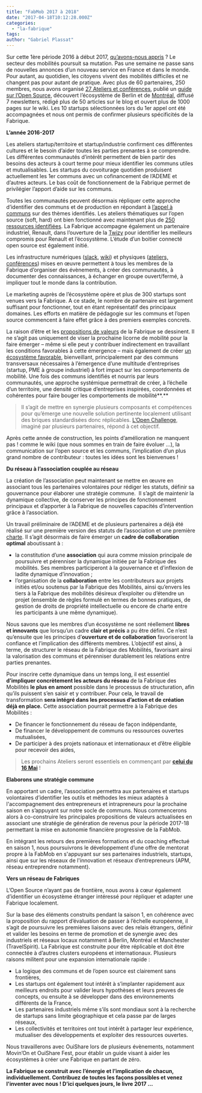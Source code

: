 ```yaml
---
title: "FabMob 2017 à 2018"
date: "2017-04-18T10:12:28.000Z"
categories: 
  - "la-fabrique"
tags: 
author: "Gabriel Plassat"
---
```


Sur cette 1ère période 2016 à début 2017, [qu’avons-nous appris](http://wiki.lafabriquedesmobilites.fr/wiki/Bilan_Interm%C3%A9diaire_2016_d%27avancement_de_la_Fabrique) ? Le secteur des mobilités poursuit sa mutation. Pas une semaine ne passe sans de nouvelles annonces d’un nouveau service en France et dans le monde. Pour autant, au quotidien, les citoyens vivent des mobilités difficiles et ne changent pas pour autant de pratique. Avec plus de 60 partenaires, 250 membres, nous avons organisé [27 Ateliers et conférences](http://wiki.lafabriquedesmobilites.fr/wiki/Cat%C3%A9gorie:Ev%C3%A9n%C3%A9ment), publié un [guide sur l’Open Source](https://fr.slideshare.net/FabMob/open-source-mobility-fabmob-guide), découvert l’écosystème de Berlin et de [Montréal](http://wiki.lafabriquedesmobilites.fr/wiki/FabMob_Qu%C3%A9bec), diffusé 7 newsletters, rédigé plus de 50 articles sur le blog et ouvert plus de 1000 pages sur le wiki. Les 10 startups sélectionnées lors du 1er appel ont été accompagnées et nous ont permis de confirmer plusieurs spécificités de la Fabrique.

**L’année 2016-2017**

Les ateliers startup/territoire et startup/industrie confirment ces différentes cultures et le besoin d’aider toutes les parties prenantes à se comprendre. Les différentes communautés d’intérêt permettent de bien partir des besoins des acteurs à court terme pour mieux identifier les communs utiles et mutualisables. Les startups du covoiturage quotidien produisent actuellement les 1er communs avec un cofinancement de l’ADEME et d’autres acteurs. Le bas coût de fonctionnement de la Fabrique permet de privilégier l’apport d’aide sur les communs.

Toutes les communautés peuvent désormais répliquer cette approche d’identifier des communs et de production en répondant à [l’appel à communs](http://wiki.lafabriquedesmobilites.fr/wiki/La_Fabrique_%C3%A0_Projets_-_Open_FabMob) sur des thèmes identifiés. Les ateliers thématiques sur l’open source (soft, hard) ont bien fonctionné avec maintenant plus de [250 ressources identifiées](http://communs.lafabriquedesmobilites.fr). La Fabrique accompagne également un partenaire industriel, Renault, dans l’ouverture de la [Twizy](http://wiki.lafabriquedesmobilites.fr/wiki/Twizy_Open_Source_POM) pour identifier les meilleurs compromis pour Renault et l’écosystème. L’étude d’un boitier connecté open source est également initié.

Les infrastructure numériques ([slack](http://fabmobteam.slack.com), [wiki](http://wiki.lafabriquedesmobilites.fr/)) et physiques ([ateliers, conférences](http://wiki.lafabriquedesmobilites.fr/wiki/Ev%C3%A9nements)) mises en œuvre permettent à tous les membres de la Fabrique d’organiser des évènements, à créer des communautés, à documenter des connaissances, à échanger en groupe ouvert/fermé, à impliquer tout le monde dans la contribution.

Le marketing auprès de l’écosystème opère et plus de 300 startups sont venues vers la Fabrique. A ce stade, le nombre de partenaire est largement suffisant pour fonctionner, tout en étant représentatif des principaux domaines. Les efforts en matière de pédagogie sur les communs et l’open source commencent à faire effet grâce à des premiers exemples concrets.

La raison d’être et les [propositions de valeurs](http://wiki.lafabriquedesmobilites.fr/wiki/Pourquoi_rejoindre_la_Fabrique_%3F) de la Fabrique se dessinent. Il ne s’agit pas uniquement de viser la prochaine licorne de mobilité pour la faire émerger – même si elle peut y contribuer indirectement en travaillant les conditions favorables à cette émergence – mais également de créer [un écosystème favorable](http://lafabriquedesmobilites.fr/articles/la-fabrique/ecosystemeconscient/), bienveillant, principalement par des communs transversaux nécessaires à l’émergence d’une multitude d’entreprises (startup, PME à groupe industriel) à fort impact sur les comportements de mobilité. Une fois des communs identifiés et nourris par leurs communautés, une approche systémique permettrait de créer, à l’échelle d’un territoire, une densité critique d’entreprises inspirées, coordonnées et cohérentes pour faire bouger les comportements de mobilité**.**

> Il s’agit de mettre en synergie plusieurs composants et compétences pour qu’émerge une nouvelle solution pertinente localement utilisant des briques standardisées donc réplicables. [L’Open Challenge](http://wiki.lafabriquedesmobilites.fr/wiki/FabMob_Open_Challenge), imaginé par plusieurs partenaires, répond à cet objectif.

Après cette année de construction, les points d’amélioration ne manquent pas ! comme le wiki (que nous sommes en train de faire évoluer ...), la communication sur l’open source et les communs, l’implication d’un plus grand nombre de contributeur : toutes les idées sont les bienvenues !

**Du réseau à l’association couplée au réseau**

La création de l’association peut maintenant se mettre en œuvre en associant tous les partenaires volontaires pour rédiger les statuts, définir sa gouvernance pour élaborer une stratégie commune.  Il s’agit de maintenir la dynamique collective, de conserver les principes de fonctionnement principaux et d’apporter à la Fabrique de nouvelles capacités d’intervention grâce à l’association.

Un travail préliminaire de l’ADEME et de plusieurs partenaires a déjà été réalisé sur une première version des statuts de l’association et une première [charte](https://docs.google.com/document/d/1TbbNr0-zrVqdXZ9L4Mn_bvU8c8WjfYm2lfZxOy896vc/edit). Il s’agit désormais de faire émerger un **cadre de collaboration optimal** aboutissant à :

- la constitution d’une **association** qui aura comme mission principale de poursuivre et pérenniser la dynamique initiée par la Fabrique des mobilités. Ses membres participeront à la gouvernance et d’inflexion de ladite dynamique d’innovation ;
- l’organisation de la **collaboration** entre les contributeurs aux projets initiés et/ou soutenus par la Fabrique des Mobilités, ainsi qu’envers les tiers à la Fabrique des mobilités désireux d’exploiter ou d’étendre un projet (ensemble de règles formulé en termes de bonnes pratiques, de gestion de droits de propriété intellectuelle ou encore de charte entre les participants à une même dynamique).

Nous savons que les membres d’un écosystème ne sont réellement **libres et innovants** que lorsqu’un cadre **clair et précis** a pu être défini. Ce n’est qu’ensuite que les principes d’**ouverture et de collaboration** favoriseront la confiance et l’implication des différents membres. L’objectif est ainsi, à terme, de structurer le réseau de la Fabrique des Mobilités, favorisant ainsi la valorisation des communs et pérenniser durablement les relations entre parties prenantes.

Pour inscrire cette dynamique dans un temps long, il est essentiel **d’impliquer concrètement les acteurs du réseau** de la Fabrique des Mobilités **le plus en amont** possible dans le processus de structuration, afin qu’ils puissent s’en saisir et y contribuer. Pour cela, le travail de transformation **sera intégré dans les processus d’action et de création déjà en place.** Cette association pourrait permettre à la Fabrique des Mobilités :

- De financer le fonctionnement du réseau de façon indépendante,
- De financer le développement de communs ou ressources ouvertes mutualisées,
- De participer à des projets nationaux et internationaux et d’être éligible pour recevoir des aides,

> Les prochains Ateliers seront essentiels en commençant par **[celui du 16 Mai](http://wiki.lafabriquedesmobilites.fr/wiki/Partenaires_FabMob_2016-2017)** !

**Elaborons une stratégie commune**

En apportant un cadre, l’association permettra aux partenaires et startups volontaires d’identifier les outils et méthodes les mieux adaptés à l'accompagnement des entrepreneurs et intrapreneurs pour la prochaine saison en s’appuyant sur notre socle de communs. Nous commencerons alors à co-construire les principales propositions de valeurs actualisées en associant une stratégie de génération de revenus pour la période 2017-18 permettant la mise en autonomie financière progressive de la FabMob.

En intégrant les retours des premières formations et du coaching effectué en saison 1, nous poursuivrons le développement d’une offre de mentorat propre à la FabMob en s'appuyant sur ses partenaires industriels, startups, ainsi que sur les réseaux de l'innovation et réseaux d’entrepreneurs (APM, réseau entreprendre notamment).

**Vers un réseau de Fabriques** 

L’Open Source n’ayant pas de frontière, nous avons à cœur également d’identifier un écosystème étranger intéressé pour répliquer et adapter une Fabrique localement.

Sur la base des éléments construits pendant la saison 1, en cohérence avec la proposition du rapport d’évaluation de passer à l’échelle européenne, il s’agit de poursuivre les premières liaisons avec des relais étrangers, définir et valider les besoins en terme de promotion et de synergie avec des industriels et réseaux locaux notamment à Berlin, Montréal et Manchester (TravelSpirit). La Fabrique est construite pour être réplicable et doit être connectée à d’autres clusters européens et internationaux. Plusieurs raisons militent pour une expansion internationale rapide :

- La logique des communs et de l’open source est clairement sans frontières,
- Les startups ont également tout intérêt à s’implanter rapidement aux meilleurs endroits pour valider leurs hypothèses et leurs preuves de concepts, ou ensuite à se développer dans des environnements différents de la France,
- Les partenaires industriels même s’ils sont mondiaux sont à la recherche de startups sans limite géographique et cela passe par de larges réseaux,
- Les collectivités et territoires ont tout intérêt à partager leur expérience, mutualiser des développements et exploiter des ressources ouvertes.

Nous travaillerons avec OuiShare lors de plusieurs évènements, notamment Movin’On et OuiShare Fest, pour établir un guide visant à aider les écosystèmes à créer une Fabrique en partant de zéro.

**La Fabrique se construit avec l’énergie et l’implication de chacun, individuellement. Contribuez de toutes les façons possibles et venez l'inventer avec nous ! D’ici quelques jours, le livre 2017 …**
